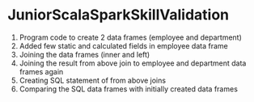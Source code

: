 # JuniorScalaSparkSkillValidation
1. Program code to create 2 data frames (employee and department)
2. Added few static and calculated fields in employee data frame
3. Joining the data frames (inner and left)
4. Joining the result from above join to employee and department data frames again
5. Creating SQL statement of from above joins
6. Comparing the SQL data frames with initially created data frames
